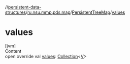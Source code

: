 //[persistent-data-structures](../../index.md)/[ru.nsu.mmp.pds.map](../index.md)/[PersistentTreeMap](index.md)/[values](values.md)



# values  
[jvm]  
Content  
open override val [values](values.md): [Collection](https://kotlinlang.org/api/latest/jvm/stdlib/kotlin.collections/-collection/index.html)<[V](index.md)>  




